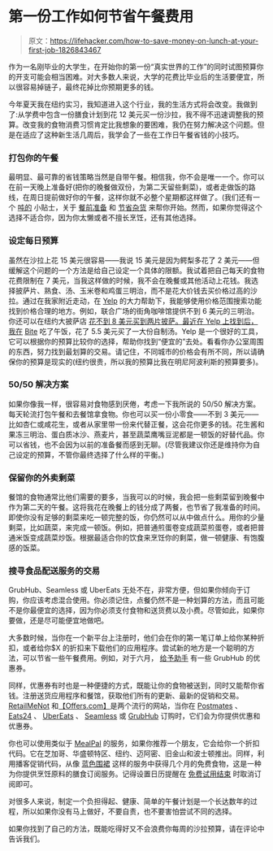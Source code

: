 # 第一份工作如何节省午餐费用

> 原文：<https://lifehacker.com/how-to-save-money-on-lunch-at-your-first-job-1826843467>

作为一名刚毕业的大学生，在开始你的第一份“真实世界的工作”的同时试图预算你的开支可能会相当困难。对大多数人来说，大学的花费比毕业后的生活要便宜，所以很容易掉链子，最终花掉比你预期更多的钱。



今年夏天我在纽约实习，我知道进入这个行业，我的生活方式将会改变。我做到了:从学费中包含一份膳食计划到花 12 美元买一份沙拉，我不得不迅速调整我的预算。改变我的食物消费习惯肯定比我想象的要困难，我仍在努力解决这个问题。但是在适应了这种新生活几周后，我学会了一些在工作日午餐省钱的小技巧。

### 打包你的午餐

最明显、最可靠的省钱策略当然是自带午餐。相信我，你不会是唯一一个。你可以在前一天晚上准备好(把你的晚餐做双份，为第二天留些剩菜)，或者走做饭的路线，在周日提前做好你的午餐，这样你就不必整个星期都这样做了。(我们还有一个 [吨的](https://lifehacker.com/12-strategies-for-a-successful-meal-prep-day-1791791857#_ga=2.236997576.972888801.1529329488-3846207152.1521480874) 小贴士，关于 [餐前准备](https://lifehacker.com/the-start-to-finish-guide-to-saving-time-and-money-on-f-1052334837#_ga=2.131493575.972888801.1529329488-3846207152.1521480874) 和 [节省杂货](https://twocents.lifehacker.com/how-to-save-money-on-groceries-1826922321#_ga=2.236997576.972888801.1529329488-3846207152.1521480874) 来帮你开始。然而，如果你觉得这个选择不适合你，因为你太懒或者不擅长烹饪，还有其他选择。

### 设定每日预算

虽然在沙拉上花 15 美元很容易——我说 15 美元是因为鳄梨多花了 2 美元——但缓解这个问题的一个方法是给自己设定一个具体的限额。我试着把自己每天的食物花费限制在 7 美元，当我这样做的时候，我不会在晚餐或其他活动上花钱。我选择披萨片、熟食、汤、玉米卷和鸡蛋三明治，而不是花大价钱去买价格过高的沙拉。通过在我家附近走动，在 [Yelp](https://www.yelp.com/) 的大力帮助下，我能够使用价格范围搜索功能找到价格合理的地方。例如，联合广场的街角咖啡馆提供不到 6 美元的三明治。你还可以在纽约大披萨店 [花不到 8 美元买到两片披萨。最近在 Yelp 上找到后，我在](http://www.bigslicenyc.com/ShowMenu.tpl?cart=1529592975936566) [Bite](https://www.bitenyc.com/menu) 吃了午饭，花了 5.5 美元买了一大份自制汤。Yelp 是一个很好的工具，它可以根据你的预算比较你的选择，帮助你找到“便宜的”去处。看看你办公室周围的东西，努力找到最划算的交易。请记住，不同城市的价格会有所不同，所以请确保你的预算是现实的(纽约很贵，所以我的预算比我在明尼阿波利斯的预算要多)。

### 50/50 解决方案

如果你像我一样，很容易对食物感到厌倦，考虑一下我所说的 50/50 解决方案。每天轮流打包午餐和去餐馆拿食物。你也可以买一份小零食——不到 3 美元——比如杏仁或咸花生，或者从家里带一份来代替正餐，这会花你更多的钱。花生酱和果冻三明治、蛋白质冰沙、燕麦片，甚至蔬菜鹰嘴豆泥都是一顿饭的好替代品。你可以省钱，也不会因为以前的准备餐而感到无聊。(尽管我建议你还是维持你为自己设定的预算，不管你最终选择了什么样的平衡。)

### 保留你的外卖剩菜

餐馆的食物通常比他们需要的要多，当我可以的时候，我会把一些剩菜留到晚餐中作为第二天的午餐。这将我花在晚餐上的钱分成了两餐，也节省了我准备的时间。即使你没有足够的剩菜来吃一顿完整的饭，你仍然可以从中做点什么。用你的少量剩菜，比如蔬菜，来完成一顿饭。例如，把普通煎蛋卷变成蔬菜煎蛋卷，或者把普通米饭变成蔬菜炒饭。根据最适合你的饮食来烹饪你的剩菜，做一顿健康、有饱腹感的饭菜。

### 搜寻食品配送服务的交易

GrubHub、Seamless 或 UberEats 无处不在，非常方便，但如果你倾向于订购，你应该考虑混合使用。你必须记住，点餐仍然不是一种划算的方法，而且可能不是你最便宜的选择，因为你必须支付食物和送货费以及小费。尽管如此，如果你要做，还是尽可能便宜地做吧。

大多数时候，当你在一个新平台上注册时，他们会在你的第一笔订单上给你某种折扣，或者给你$X 的折扣来下载他们的应用程序。尝试新的地方是一个聪明的方法，可以节省一些午餐费用。例如，对于六月， [给予助手](https://givingassistant.org/coupon-codes/grubhub.com) 有一些 GrubHub 的优惠券。

同样，优惠券有时也是一种便捷的方式，既能让你的食物被送到，同时又能帮你省钱。注册送货应用程序和餐馆，获取他们所有的更新、最新的促销和交易。 [RetailMeNot](https://www.retailmenot.com/coupons/fooddelivery) 和[【Offers.com】](https://www.offers.com/postmates/)是两个流行的网站，当你在 [Postmates](https://postmates.com/) 、 [Eats24](https://www.eat24.com/?utm_source=google&utm_medium=cpc&utm_campaign=916501659&utm_term=24%20hour%20food%20delivery&utm_content=45353533145&gclid=EAIaIQobChMIpPqy8NXi2wIV1bbACh2QtAp4EAAYAiAAEgKR2fD_BwE) 、 [UberEats](https://www.ubereats.com/en-US/) 、 [Seamless](https://www.seamless.com/?gclid=EAIaIQobChMI0cmVhNbi2wIVRdbACh29IAvuEAAYASAAEgL3L_D_BwE&a=911&cm_mmc=NY-_-SEM-_-Goog-_-Brand&utm_source=google&utm_medium=cpc&utm_campaign=New%20York,%20NY%20%7C%20Queens%20%7C%20Brand&utm_term=seamless&efkwid=34579821&ef_id=WnM8kQAAAsVnuUh3:20180620163450:s) 或 [GrubHub](https://www.grubhub.com/delivery/ny-nyc?utm_source=google&utm_medium=cpc&utm_campaign=New+York%2C+NY+%7C+All+%7C+Brand&utm_term=%7Bkeyword%7D&efkwid=4961869853&ef_id=WnM8kQAAAsVnuUh3%3A20180620163544%3As&gclid=EAIaIQobChMI0b_-ltbi2wIVBappCh1Ojw9hEAAYASAAEgJUF_D_BwE&gclsrc=aw.ds) 订购时，它们会为你提供优惠和优惠券。

你也可以使用类似于 [MealPal](https://mealpal.com/) 的服务，如果你推荐一个朋友，它会给你一个折扣代码。它在芝加哥、华盛顿特区、纽约、迈阿密、旧金山和波士顿推出。同样，利用播客促销代码，从像 [蓝色围裙](https://www.blueapron.com/) 这样的服务中获得几个月的免费食物，这是一种为你提供烹饪原料的膳食订阅服务。记得设置日历提醒在 [免费试用结束](https://lifehacker.com/sign-up-for-free-trials-with-a-virtual-credit-card-1826954873) 时取消订阅即可。

对很多人来说，制定一个负担得起、健康、简单的午餐计划是一个长达数年的过程，所以如果你没有马上做好，不要自责，也不要害怕尝试不同的选择。

如果你找到了自己的方法，既能吃得好又不会浪费你每周的沙拉预算，请在评论中告诉我们。
